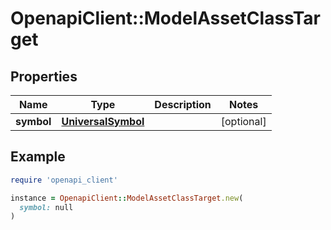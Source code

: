 # OpenapiClient::ModelAssetClassTarget

## Properties

| Name | Type | Description | Notes |
| ---- | ---- | ----------- | ----- |
| **symbol** | [**UniversalSymbol**](UniversalSymbol.md) |  | [optional] |

## Example

```ruby
require 'openapi_client'

instance = OpenapiClient::ModelAssetClassTarget.new(
  symbol: null
)
```

